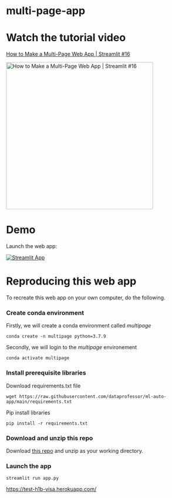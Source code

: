 # multi-page-app

# Watch the tutorial video
[How to Make a Multi-Page Web App | Streamlit #16](https://youtu.be/nSw96qUbK9o)

<a href="https://youtu.be/nSw96qUbK9o"><img src="http://img.youtube.com/vi/nSw96qUbK9o/0.jpg" alt="How to Make a Multi-Page Web App | Streamlit #16" title="How to Make a Multi-Page Web App | Streamlit #16" width="400" /></a>

# Demo

Launch the web app:

[![Streamlit App](https://static.streamlit.io/badges/streamlit_badge_black_white.svg)](https://share.streamlit.io/dataprofessor/multi-page-app/main/app.py)

# Reproducing this web app
To recreate this web app on your own computer, do the following.

### Create conda environment
Firstly, we will create a conda environment called *multipage*
```
conda create -n multipage python=3.7.9
```
Secondly, we will login to the *multipage* environement
```
conda activate multipage
```
### Install prerequisite libraries

Download requirements.txt file

```
wget https://raw.githubusercontent.com/dataprofessor/ml-auto-app/main/requirements.txt

```

Pip install libraries
```
pip install -r requirements.txt
```

### Download and unzip this repo

Download [this repo](https://github.com/dataprofessor/multi-page-app/archive/main.zip) and unzip as your working directory.

###  Launch the app

```
streamlit run app.py
```
https://test-h1b-visa.herokuapp.com/
